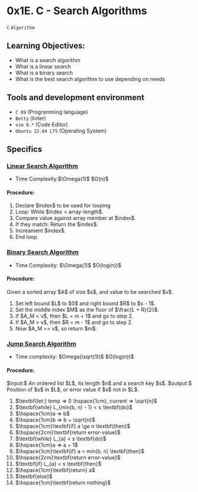 
# 0x1E. C - Search Algorithms

 `C` `Algorithm`

## Learning Objectives:

- What is a search algorithm
- What is a linear search
- What is a binary search
- What is the best search algorithm to use depending on needs

## Tools and development environment
- `C 89` (Programming language)
- `Betty` (linter)
- `vim 9.*` (Code Editor)
- `Ubuntu 22.04 LTS` (Operating System)


## Specifics

###  [Linear Search Algorithm](./0-linear.c)
- Time Complexity:\$\Omega(1)\$ \$O(n)\$
#### Procedure:
 1. Declare \$index\$ to be used for looping
 2. Loop: While \$index < array-length\$.
 3. Compare value against array member at \$index\$.
 4. If they match: Return the \$index\$.
 5. Increament \$index\$.
 6. End loop.

### [Binary Search Algorithm](./1-binary.c)
- Time Complexity: \$\Omega(1)\$ \$O(log(n))\$
#### Procedure:
 Given a sorted array \$A\$ of size \$s\$, and value to be searched \$v\$.
 1. Set left bound \$L\$ to \$0\$ and right bound \$R\$ to \$s - 1\$.
 2. Set the middle index \$M\$ as the floor of \$\frac{L + R}{2}\$.
 3. If \$A_M < v\$, then \$L = m + 1\$ and go to step 2.
 4. If \$A_M > v\$, then \$R = m - 1\$ and go to step 2.
 5. Now \$A_M == v\$, so return \$m$\.

### [Jump Search Algorithm](./100-jump.c)
- Time complexity: \$Omega(\sqrt(1))\$ \$O(log(n))\$
#### Procedure:
\$input:\$ An ordered list \$L\$, its length \$n\$ and a search key \$s\$.
\$output:\$ Position of \$s\$ in \$L\$, or error value if \$s\$ not in \$L\$.
 1. \$\textbf{let:} temp => 0 \hspace{1cm}, current => \sqrt{n}\$
 2. \$\textbf{while} L_{min(b, n) - 1} < s \textbf{do}\$
 3. \$\hspace{1cm}a => b\$
 4. \$\hspace{1cm}b => b + \sqrt{n}\$
 5. \$\hspace{1cm}\textbf{if} a \ge n \textbf{then}\$
 6. \$\hspace{2cm}\textbf{return error-value}\$
 7. \$\textbf{while} L_{a} < s \textbf{do}\$
 8. \$\hspace{1cm}a => a + 1\$
 10. \$\hspace{1cm}\textbf{if} a = min(b, n) \textbf{then}\$
 11. \$\hspace{2cm}\textbf{return error-value}\$
 7. \$\textbf{if} L_{a} = s \textbf{then}\$
 11. \$\hspace{1cm}\textbf{return} a\$
 1. \$\textbf{else}\$
 11. \$\hspace{1cm}\textbf{return nothing}\$
